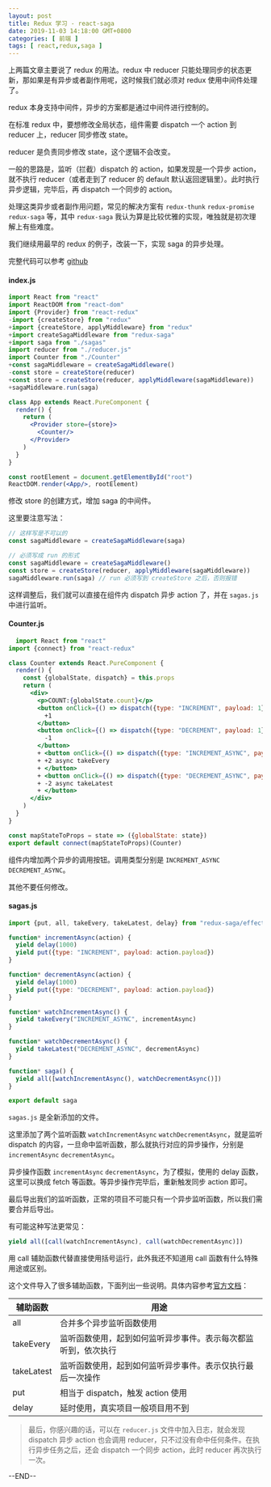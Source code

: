 ```yaml
---
layout: post
title: Redux 学习 - react-saga
date: 2019-11-03 14:18:00 GMT+0800
categories: [ 前端 ]
tags: [ react,redux,saga ]
---
```


上两篇文章主要说了 redux 的用法。redux 中 reducer 只能处理同步的状态更新，那如果是有异步或者副作用呢，这时候我们就必须对 redux 使用中间件处理了。

<!-- more -->

redux 本身支持中间件，异步的方案都是通过中间件进行控制的。

在标准 redux 中，要想修改全局状态，组件需要 dispatch 一个 action 到 reducer 上，reducer 同步修改 state。

reducer 是负责同步修改 state，这个逻辑不会改变。

一般的思路是，监听（拦截）dispatch 的 action，如果发现是一个异步 action，就不执行 reducer（或者走到了 reducer 的 default 默认返回逻辑里）。此时执行异步逻辑，完毕后，再 dispatch 一个同步的 action。

处理这类异步或者副作用问题，常见的解决方案有 `redux-thunk` `redux-promise` `redux-saga` 等，其中 `redux-saga` 我认为算是比较优雅的实现，唯独就是初次理解上有些难度。

我们继续用最早的 redux 的例子，改装一下，实现 saga 的异步处理。

完整代码可以参考 [github](https://github.com/yukapril/learning/tree/master/react-redux-saga)

#### index.js

```jsx
import React from "react"
import ReactDOM from "react-dom"
import {Provider} from "react-redux"
-import {createStore} from "redux"
+import {createStore, applyMiddleware} from "redux"
+import createSagaMiddleware from "redux-saga"
+import saga from "./sagas"
import reducer from "./reducer.js"
import Counter from "./Counter"
+const sagaMiddleware = createSagaMiddleware()
-const store = createStore(reducer)
+const store = createStore(reducer, applyMiddleware(sagaMiddleware)) 
+sagaMiddleware.run(saga)

class App extends React.PureComponent {
  render() {
    return (
      <Provider store={store}>
        <Counter/>
      </Provider>
    )
  }
}

const rootElement = document.getElementById("root")
ReactDOM.render(<App/>, rootElement)
```

修改 store 的创建方式，增加 saga 的中间件。

这里要注意写法：

```js
// 这样写是不可以的
const sagaMiddleware = createSagaMiddleware(saga)

// 必须写成 run 的形式
const sagaMiddleware = createSagaMiddleware()
const store = createStore(reducer, applyMiddleware(sagaMiddleware))
sagaMiddleware.run(saga) // run 必须写到 createStore 之后，否则报错
```

这样调整后，我们就可以直接在组件内 dispatch 异步 action 了，并在 `sagas.js` 中进行监听。

#### Counter.js

```jsx
  import React from "react"
import {connect} from "react-redux"

class Counter extends React.PureComponent {
  render() {
    const {globalState, dispatch} = this.props
    return (
      <div>
        <p>COUNT:{globalState.count}</p>
        <button onClick={() => dispatch({type: "INCREMENT", payload: 1})}>
          +1
        </button>
        <button onClick={() => dispatch({type: "DECREMENT", payload: 1})}>
          -1
        </button>
        + <button onClick={() => dispatch({type: "INCREMENT_ASYNC", payload: 2})}>
        + +2 async takeEvery
        + </button>
        + <button onClick={() => dispatch({type: "DECREMENT_ASYNC", payload: 2})}>
        + -2 async takeLatest
        + </button>
      </div>
    )
  }
}

const mapStateToProps = state => ({globalState: state})
export default connect(mapStateToProps)(Counter)
```

组件内增加两个异步的调用按钮。调用类型分别是 `INCREMENT_ASYNC` `DECREMENT_ASYNC`。

其他不要任何修改。

#### sagas.js

```js
import {put, all, takeEvery, takeLatest, delay} from "redux-saga/effects"

function* incrementAsync(action) {
  yield delay(1000)
  yield put({type: "INCREMENT", payload: action.payload})
}

function* decrementAsync(action) {
  yield delay(1000)
  yield put({type: "DECREMENT", payload: action.payload})
}

function* watchIncrementAsync() {
  yield takeEvery("INCREMENT_ASYNC", incrementAsync)
}

function* watchDecrementAsync() {
  yield takeLatest("DECREMENT_ASYNC", decrementAsync)
}

function* saga() {
  yield all([watchIncrementAsync(), watchDecrementAsync()])
}

export default saga
```

`sagas.js` 是全新添加的文件。

这里添加了两个监听函数 `watchIncrementAsync` `watchDecrementAsync`，就是监听 dispatch 的内容，一旦命中监听函数，那么就执行对应的异步操作，分别是 `incrementAsync` `decrementAsync`。

异步操作函数 `incrementAsync` `decrementAsync`，为了模拟，使用的 delay 函数，这里可以换成 fetch 等函数。等异步操作完毕后，重新触发同步 action 即可。

最后导出我们的监听函数，正常的项目不可能只有一个异步监听函数，所以我们需要合并后导出。

有可能这种写法更常见：

```js
yield all([call(watchIncrementAsync), call(watchDecrementAsync)])
```

用 call 辅助函数代替直接使用括号运行，此外我还不知道用 call 函数有什么特殊用途或区别。

这个文件导入了很多辅助函数，下面列出一些说明。具体内容参考[官方文档](https://redux-saga.js.org/docs/api/)：

| 辅助函数       | 用途                              |
|------------|---------------------------------|
| all        | 合并多个异步监听函数使用                    |
| takeEvery  | 监听函数使用，起到如何监听异步事件。表示每次都监听到，依次执行 |
| takeLatest | 监听函数使用，起到如何监听异步事件。表示仅执行最后一次操作   |
| put        | 相当于 dispatch，触发 action 使用       |
| delay      | 延时使用，真实项目一般项目用不到                |

> 最后，你感兴趣的话，可以在 `reducer.js` 文件中加入日志，就会发现 dispatch 异步 action 也会调用 reducer，只不过没有命中任何条件。在执行异步任务之后，还会 dispatch 一个同步 action，此时 reducer 再次执行一次。

--END--
